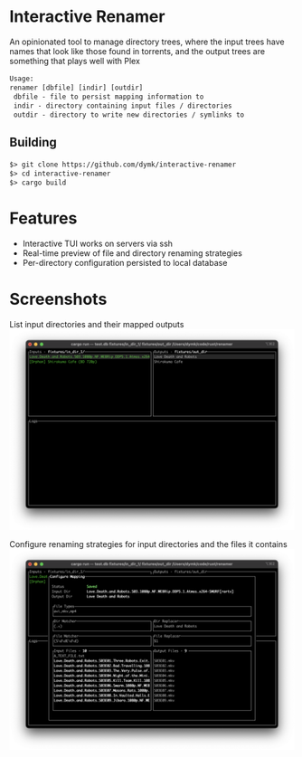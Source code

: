 Interactive Renamer
===

An opinionated tool to manage directory trees, where the input trees have names that look like those found in torrents, and the output trees are something that plays well with Plex

```
Usage:
renamer [dbfile] [indir] [outdir]
 dbfile - file to persist mapping information to
 indir - directory containing input files / directories
 outdir - directory to write new directories / symlinks to
```

Building
---

```
$> git clone https://github.com/dymk/interactive-renamer
$> cd interactive-renamer
$> cargo build
```

Features 
===

- Interactive TUI works on servers via ssh
- Real-time preview of file and directory renaming strategies
- Per-directory configuration persisted to local database

Screenshots
===

List input directories and their mapped outputs
![Screenshot 1](imgs/sc1.png)

Configure renaming strategies for input directories and the files it contains
![Screenshot 2](imgs/sc2.png)